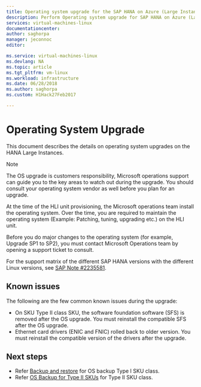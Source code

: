 ```yaml
---
title: Operating system upgrade for the SAP HANA on Azure (Large Instances)| Microsoft Docs
description: Perform Operating system upgrade for SAP HANA on Azure (Large Instances)
services: virtual-machines-linux
documentationcenter:
author: saghorpa
manager: jeconnoc
editor:

ms.service: virtual-machines-linux
ms.devlang: NA
ms.topic: article
ms.tgt_pltfrm: vm-linux
ms.workload: infrastructure
ms.date: 06/28/2018
ms.author: saghorpa
ms.custom: H1Hack27Feb2017

---
```

# Operating System Upgrade
This document describes the details on operating system upgrades on the HANA Large Instances.

>[!NOTE]
>The OS upgrade is customers responsibility, Microsoft operations support can guide you to the key areas to watch out during the upgrade. You should consult your operating system vendor as well before you plan for an upgrade.

At the time of the HLI unit provisioning, the Microsoft operations team install the operating system. Over the time, you are required to maintain the operating system (Example: Patching, tuning, upgrading etc.) on the HLI unit.

Before you do major changes to the operating system (for example, Upgrade SP1 to SP2), you must contact Microsoft Operations team by opening a support ticket to consult.


For the support matrix of the different SAP HANA versions with the different Linux versions, see [SAP Note #2235581](https://launchpad.support.sap.com/#/notes/2235581).


## Known issues

The following are the few common known issues during the upgrade:
- On SKU Type II class SKU, the software foundation software (SFS) is removed after the OS upgrade. You must reinstall the compatible SFS after the OS upgrade.
- Ethernet card drivers (ENIC and FNIC) rolled back to older version. You must reinstall the compatible version of the drivers after the upgrade.

## Next steps
- Refer [Backup and restore](hana-overview-high-availability-disaster-recovery.md) for OS backup Type I SKU class.
- Refer [OS Backup for Type II SKUs](os-backup-type-ii-skus.md) for Type II SKU class.